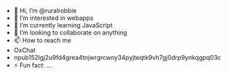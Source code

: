 - 👋 Hi, I’m @ruralrobbie
- 👀 I’m interested in webapps
- 🌱 I’m currently learning JavaScript
- 💞️ I’m looking to collaborate on anything
- 📫 How to reach me
-   OxChat
-   npub152lgj2u9fd4grea4tnjwrgrcwny34pyjteqtk9vh7gj0drp9ynkqgpq03c
- ⚡ Fun fact: ...
